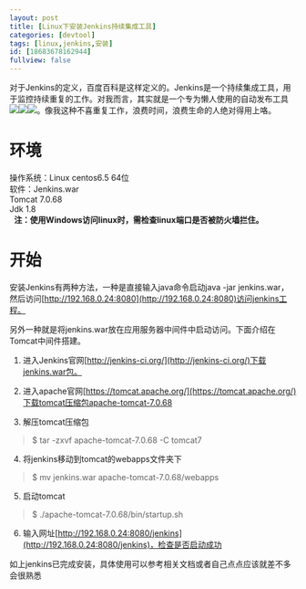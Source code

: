 ```yaml
---
layout: post
title: [Linux下安装Jenkins持续集成工具]
categories: [devtool]
tags: [linux,jenkins,安装]
id: [18683678162944]
fullview: false
---
```

对于Jenkins的定义，百度百科是这样定义的。Jenkins是一个持续集成工具，用于监控持续重复的工作。对我而言，其实就是一个专为懒人使用的自动发布工具![](http://img.baidu.com/hi/jx2/j_0007.gif)![](http://img.baidu.com/hi/jx2/j_0007.gif)![](http://img.baidu.com/hi/jx2/j_0007.gif)。像我这种不喜重复工作，浪费时间，浪费生命的人绝对得用上咯。

# 环境

操作系统：Linux centos6.5 64位  
软件：Jenkins.war  
Tomcat 7.0.68  
Jdk 1.8  
 
**注：使用Windows访问linux时，需检查linux端口是否被防火墙拦住。**

# 开始

安装Jenkins有两种方法，一种是直接输入java命令启动java -jar jenkins.war，然后访问[http://192.168.0.24:8080](http://192.168.0.24:8080)访问jenkins工程。

另外一种就是将jenkins.war放在应用服务器中间件中启动访问。下面介绍在Tomcat中间件搭建。

1. 进入Jenkins官网[http://jenkins-ci.org/](http://jenkins-ci.org/)下载jenkins.war包。

2. 进入apache官网[https://tomcat.apache.org/](https://tomcat.apache.org/)下载tomcat压缩包apache-tomcat-7.0.68

3. 解压tomcat压缩包
> $ tar -zxvf apache-tomcat-7.0.68 -C tomcat7

4. 将jenkins移动到tomcat的webapps文件夹下
> $ mv jenkins.war apache-tomcat-7.0.68/webapps

5. 启动tomcat
> $ ./apache-tomcat-7.0.68/bin/startup.sh

6. 输入网址[http://192.168.0.24:8080/jenkins](http://192.168.0.24:8080/jenkins)，检查是否启动成功

如上jenkins已完成安装，具体使用可以参考相关文档或者自己点点应该就差不多会很熟悉
